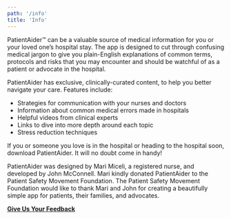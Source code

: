 ```yaml
---
path: '/info'
title: 'Info'
---
```


PatientAider™ can be a valuable source of medical information for you or your loved one’s hospital stay. The app is designed to cut through confusing medical jargon to give you plain-English explanations of common terms, protocols and risks that you may encounter and should be watchful of as a patient or advocate in the hospital.

PatientAider has exclusive, clinically-curated content, to help you better navigate your care. Features include:

- Strategies for communication with your nurses and doctors
- Information about common medical errors made in hospitals
- Helpful videos from clinical experts
- Links to dive into more depth around each topic
- Stress reduction techniques

If you or someone you love is in the hospital or heading to the hospital soon, download PatientAider. It will no doubt come in handy!

PatientAider was designed by Mari Miceli, a registered nurse, and developed by John McConnell. Mari kindly donated PatientAider to the Patient Safety Movement Foundation. The Patient Safety Movement Foundation would like to thank Mari and John for creating a beautifully simple app for patients, their families, and advocates.

[**Give Us Your Feedback**](https://goo.gl/forms/jBd5ikkzDryv7k1A2)
